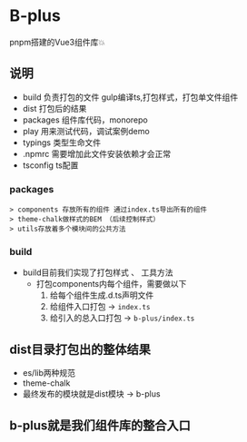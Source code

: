 # B-plus
pnpm搭建的Vue3组件库💥

## 说明
- build 负责打包的文件 gulp编译ts,打包样式，打包单文件组件
- dist 打包后的结果
- packages 组件库代码，monorepo
- play 用来测试代码，调试案例demo
- typings 类型生命文件
- .npmrc 需要增加此文件安装依赖才会正常
- tsconfig ts配置

### packages
    > components 存放所有的组件 通过index.ts导出所有的组件
    > theme-chalk做样式的BEM （后续控制样式）
    > utils存放着多个模块间的公共方法

### build
- build目前我们实现了打包样式 、 工具方法
  - 打包components内每个组件，需要做以下
    1. 给每个组件生成.d.ts声明文件
    2. 给组件入口打包 -> `index.ts`
    3. 给引入的总入口打包 -> `b-plus/index.ts`

## dist目录打包出的整体结果
- es/lib两种规范
- theme-chalk
- 最终发布的模块就是dist模块 -> b-plus

## b-plus就是我们组件库的整合入口

